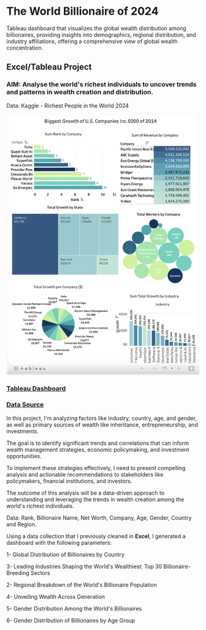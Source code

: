 # The World Billionaire of 2024
Tableau dashboard that visualizes the global wealth distribution among billionaires, providing insights into demographics, regional distribution, and industry affiliations, offering a comprehensive view of global wealth concentration.

## Excel/Tableau Project

### AIM: Analyse the world's richest individuals to uncover trends and patterns in wealth creation and distribution.

Data: Kaggle - Richest People in the World 2024

![](https://github.com/GustavoBraido/Tableau-Project/blob/main/Tableau-Dashboard.png?raw=true)

### [Tableau Dashboard](https://public.tableau.com/app/profile/gustavo8148/viz/TheWorldBillionairesof2024/Dashboard4)

### [Data Source](https://www.kaggle.com/datasets/divanshu22/richest-people-in-the-world-2024)

In this project, I'm analyzing factors like industry, country, age, and gender, as well as primary sources of wealth like inheritance, entrepreneurship, and investments.

The goal is to identify significant trends and correlations that can inform wealth management strategies, economic policymaking, and investment opportunities.

To implement these strategies effectively, I need to present compelling analysis and actionable recommendations to stakeholders like policymakers, financial institutions, and investors.

The outcome of this analysis will be a data-driven approach to understanding and leveraging the trends in wealth creation among the world's richest individuals.



Data: Rank, Billionaire Name, Net Worth, Company, Age, Gender, Country and Region.

Using a data collection that I previously cleaned in **Excel**, I generated a dashboard with the following parameters:

1- Global Distribution of Billionaires by Country

3- Leading Industries Shaping the World's Wealthiest: Top 30 Billionaire-Breeding Sectors

2- Regional Breakdown of the World's Billionaire Population

4- Unveiling Wealth Across Generation 

5- Gender Distribution Among the World's Billionaires 

6- Gender Distribution of Billionaires by Age Group
